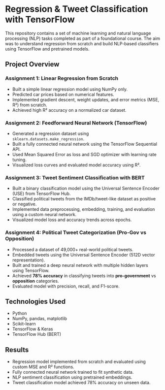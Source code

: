 # Regression & Tweet Classification with TensorFlow

This repository contains a set of machine learning and natural language processing (NLP) tasks completed as part of a foundational course. The aim was to understand regression from scratch and build NLP-based classifiers using TensorFlow and pretrained models.

##  Project Overview

###  Assignment 1: Linear Regression from Scratch
- Built a simple linear regression model using NumPy only.
- Predicted car prices based on numerical features.
- Implemented gradient descent, weight updates, and error metrics (MSE, R²) from scratch.
- Achieved high R² accuracy on a normalized car dataset.

###  Assignment 2: Feedforward Neural Network (TensorFlow)
- Generated a regression dataset using `sklearn.datasets.make_regression`.
- Built a fully connected neural network using the TensorFlow Sequential API.
- Used Mean Squared Error as loss and SGD optimizer with learning rate tuning.
- Visualized loss curves and evaluated model accuracy using R².

###  Assignment 3: Tweet Sentiment Classification with BERT
- Built a binary classification model using the Universal Sentence Encoder (USE) from TensorFlow Hub.
- Classified political tweets from the IMDb/tweet-like dataset as positive or negative.
- Implemented data preprocessing, embedding, training, and evaluation using a custom neural network.
- Visualized model loss and accuracy trends across epochs.

###  Assignment 4: Political Tweet Categorization (Pro-Gov vs Opposition)
- Processed a dataset of 49,000+ real-world political tweets.
- Embedded tweets using the Universal Sentence Encoder (512D vector representation).
- Built and trained a deep neural network with multiple hidden layers using TensorFlow.
- Achieved **78% accuracy** in classifying tweets into **pro-government** vs **opposition** categories.
- Evaluated model with precision, recall, and F1-score.

##  Technologies Used
- Python
- NumPy, pandas, matplotlib
- Scikit-learn
- TensorFlow & Keras
- TensorFlow Hub (BERT)

##  Results
- Regression model implemented from scratch and evaluated using custom MSE and R² functions.
- Fully connected neural network trained to fit synthetic data.
- NLP sentiment classification using pretrained embeddings.
- Tweet classification model achieved 78% accuracy on unseen data.



